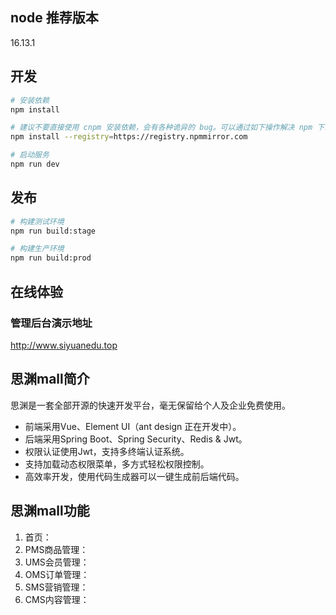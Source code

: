 ## node 推荐版本
16.13.1

## 开发

```bash
# 安装依赖
npm install

# 建议不要直接使用 cnpm 安装依赖，会有各种诡异的 bug。可以通过如下操作解决 npm 下载速度慢的问题
npm install --registry=https://registry.npmmirror.com

# 启动服务
npm run dev
```

## 发布

```bash
# 构建测试环境
npm run build:stage

# 构建生产环境
npm run build:prod
```

## 在线体验
### 管理后台演示地址
http://www.siyuanedu.top

## 思渊mall简介
思渊是一套全部开源的快速开发平台，毫无保留给个人及企业免费使用。
* 前端采用Vue、Element UI（ant design 正在开发中）。
* 后端采用Spring Boot、Spring Security、Redis & Jwt。
* 权限认证使用Jwt，支持多终端认证系统。
* 支持加载动态权限菜单，多方式轻松权限控制。
* 高效率开发，使用代码生成器可以一键生成前后端代码。

## 思渊mall功能
1. 首页：
2. PMS商品管理：
3. UMS会员管理：
4. OMS订单管理：
5. SMS营销管理：
6. CMS内容管理：
